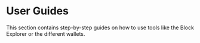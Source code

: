 # User Guides

This section contains step-by-step guides on how to use tools like the Block Explorer or the different wallets.
